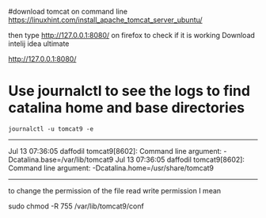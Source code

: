 #download tomcat on command line
https://linuxhint.com/install_apache_tomcat_server_ubuntu/

then type http://127.0.0.1:8080/ on firefox to check if it is working
Download intelij idea ultimate


http://127.0.0.1:8080/

# Use journalctl to see the logs to find catalina home and base directories
```
journalctl -u tomcat9 -e
```

-----
Jul 13 07:36:05 daffodil tomcat9[8602]: Command line argument: -Dcatalina.base=/var/lib/tomcat9
Jul 13 07:36:05 daffodil tomcat9[8602]: Command line argument: -Dcatalina.home=/usr/share/tomcat9

-----

to change the permission of the file read write permission I mean

sudo chmod -R 755 /var/lib/tomcat9/conf
